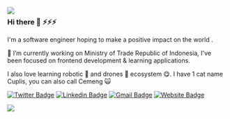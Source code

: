 <img align="left" src="https://github-readme-stats.vercel.app/api/top-langs/?username=januriawan">
 
### Hi there 👋 ⚡⚡⚡

I'm a software engineer hoping to make a positive impact on the world .

:bow: I’m currently working on Ministry of Trade Republic of Indonesia, I've been focused on frontend development & learning applications.

I also love learning robotic :robot: and drones 🔭 ecosystem :yum:. I have 1 cat name Cuplis, you can also call Cemeng :scream_cat:

[![Twitter Badge](https://img.shields.io/badge/-Januriawan-1ca0f1?style=flat-square&logo=twitter&logoColor=white&link=https://twitter.com/januriawan)](https://twitter.com/januriawan)  [![Linkedin Badge](https://img.shields.io/badge/-Januriawan-blue?style=flat-square&logo=Linkedin&logoColor=white&link=https://www.linkedin.com/in/januriawan//)](https://www.linkedin.com/in/januriawan/)  [![Gmail Badge](https://img.shields.io/badge/-januriawan@protonmail.com-c14438?style=flat-square&logo=Gmail&logoColor=white&link=mailto:januriawan@protonmail.com)](mailto:januriawan@protonmail.com)  [![Website Badge](https://img.shields.io/badge/-januriawan.github.io-16a085?style=flat-square&logo=Website&logoColor=white&link=https://januriawan.github.io)](https://januriawan.github.io)
<!--
**januriawan/januriawan** is a ✨ _special_ ✨ repository because its `README.md` (this file) appears on your GitHub profile.

Here are some ideas to get you started:

- 🔭 I’m currently working on ...
- 🌱 I’m currently learning ...
- 👯 I’m looking to collaborate on ...
- 🤔 I’m looking for help with ...
- 💬 Ask me about ...
- 📫 How to reach me: ...
- 😄 Pronouns: ...
- ⚡ Fun fact: ...
--> 
<img align="left" src="https://github-readme-stats.vercel.app/api?username=januriawan&count_private=true&show_icons=true">
